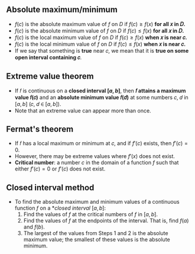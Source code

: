 ## Absolute maximum/minimum
- $f(c)$ is the absolute maximum value of $f$ on $D$ if $f(c) ≥ f(x)$ **for all 𝑥 in 𝐷.**
- $f(c)$ is the absolute minimum value of $f$ on $D$ if $f(c) ≤ f(x)$ **for all 𝑥 in 𝐷.**
- $f(c)$ is the local maximum value of $f$ on $D$ if $f(c) ≥ f(x)$ **when 𝑥 is near 𝑐.**
- $f(c)$ is the local minimum value of $f$ on $D$ if $f(c) ≤ f(x)$ **when 𝑥 is near 𝑐.**
- If we say that something is **true** near 𝑐, we mean that it is **true on some open interval containing 𝑐**.
## Extreme value theorem
- If 𝑓 is continuous on a **closed interval $[a, b]$**, then **𝑓 attains a maximum value 𝑓(𝑐)** and an **absolute minimum value 𝑓(𝑑)** at some numbers 𝑐, 𝑑 in $[a, b]$ (𝑐, 𝑑 ∈ $[a, b]$).
- Note that an extreme value can appear more than once.
## Fermat's theorem
- If 𝑓 has a local maximum or minimum at 𝑐, and if $f'(c)$ exists, then $f'(c) = 0$.
- However, there may be extreme values where $f'(x)$ does not exist.
- **Critical number**: a number $c$ in the domain of a function $f$ such that either $f'(c)=0$ or $f'(c)$ does not exist.
## Closed interval method
- To find the absolute maximum and minimum values of a continuous function $f$ on a **closed interval* $[a, b]$:
	1. Find the values of $f$ at the critical numbers of $f$ in $[a, b]$.
	2. Find the values of $f$ at the endpoints of the interval. That is, find $f(a)$ and $f(b)$.
	3. The largest of the values from Steps 1 and 2 is the absolute maximum value; the smallest of these values is the absolute minimum.